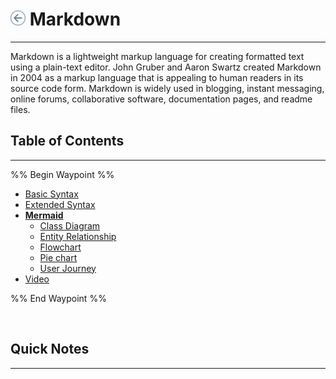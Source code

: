 # [![backward](../../../icons/backward.png)](../../../README.md) Markdown
---

Markdown is a lightweight markup language for creating formatted text using a plain-text editor. John Gruber and Aaron Swartz created Markdown in 2004 as a markup language that is appealing to human readers in its source code form. Markdown is widely used in blogging, instant messaging, online forums, collaborative software, documentation pages, and readme files.
<br>

## Table of Contents
---

%% Begin Waypoint %%
- [Basic Syntax](Basic%20Syntax.md)
- [Extended Syntax](Extended%20Syntax.md)
- **[Mermaid](Mermaid/Mermaid.md)**
	- [Class Diagram](Mermaid/Class%20Diagram.md)
	- [Entity Relationship](Mermaid/Entity%20Relationship.md)
	- [Flowchart](Mermaid/Flowchart.md)
	- [Pie chart](Mermaid/Pie%20chart.md)
	- [User Journey](Mermaid/User%20Journey.md)
- [Video](Video.md)

%% End Waypoint %%

<br>

## Quick Notes
---

